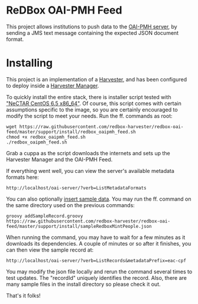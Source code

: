 ReDBox OAI-PMH Feed  
===============
This project allows institutions to push data to the <a href='https://github.com/redbox-mint/oai-server'>OAI-PMH server</a>, by sending a JMS text message containing the expected JSON document format.

Installing
====
This project is an implementation of a <a href='https://github.com/redbox-harvester/json-harvester-client'>Harvester</a>, and has been configured to deploy inside a <a href='https://github.com/redbox-harvester/json-harvester-manager'>Harvester Manager</a>. 

To quickly install the entire stack, there is installer script tested with <a href='http://nectar.org.au/'>"NeCTAR CentOS 6.5 x86_64"</a>. Of course, this script comes with certain assumptions specific to the image, so you are certainly encouraged to modify the script to meet your needs. Run the ff. commands as root:

    wget https://raw.githubusercontent.com/redbox-harvester/redbox-oai-feed/master/support/install/redbox_oaipmh_feed.sh
    chmod +x redbox_oaipmh_feed.sh 
    ./redbox_oaipmh_feed.sh 
 
Grab a cuppa as the script downloads the internets and sets up the Harvester Manager and the OAI-PMH Feed. 
 
If everything went well, you can view the server's available metadata formats here:

    http://localhost/oai-server/?verb=ListMetadataFormats     

You can also optionally <a href='https://github.com/redbox-harvester/redbox-oai-feed/blob/master/support/install/'>insert sample data</a>. You may run the ff. command on the same directory used on the previous commands:
    
    groovy addSampleRecord.groovy https://raw.githubusercontent.com/redbox-harvester/redbox-oai-feed/master/support/install/sampleRedboxMintPeople.json

When running the command, you may have to wait for a few minutes as it downloads its dependencies. A couple of minutes or so after it finishes, you can then view the sample record at:
    
    http://localhost/oai-server/?verb=ListRecords&metadataPrefix=eac-cpf 

You may modify the json file locally and rerun the command several times to test updates. The "recordId" uniquely identifies the record. Also, there are many sample files in the install directory so please check it out. 

That's it folks!
